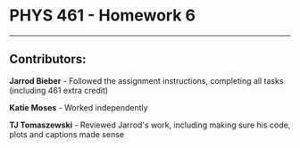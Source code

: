 
# PHYS 461 - Homework 6
---

## Contributors:

**Jarrod Bieber** - Followed the assignment instructions, completing all tasks (including 461 extra credit)

**Katie Moses** - Worked independently

**TJ Tomaszewski** - Reviewed Jarrod's work, including making sure his code, plots and captions made sense
